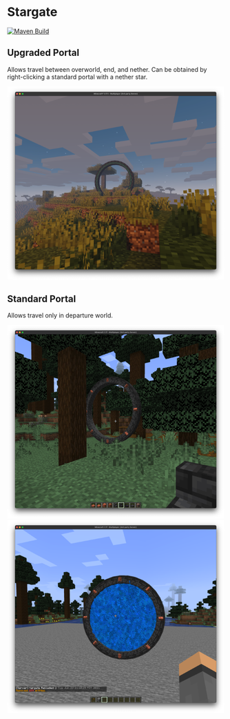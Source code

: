 # Stargate

[![Maven Build](https://github.com/bradenn/stargate/actions/workflows/maven.yml/badge.svg)](https://github.com/bradenn/stargate/actions/workflows/maven.yml)

## Upgraded Portal

Allows travel between overworld, end, and nether. Can be obtained by right-clicking a standard portal with a nether
star.

![unknown-2 copy.png](docs/shaded.png)

## Standard Portal

Allows travel only in departure world.

![unknown.png](docs/unknown.png)
![unknown-1.png](docs/unknown-1.png)
